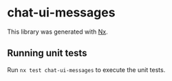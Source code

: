 # chat-ui-messages

This library was generated with [Nx](https://nx.dev).

## Running unit tests

Run `nx test chat-ui-messages` to execute the unit tests.
